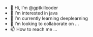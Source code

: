 - 👋 Hi, I’m @gptkillcoder
- 👀 I’m interested in java
- 🌱 I’m currently learning deeplearning
- 💞️ I’m looking to collaborate on ...
- 📫 How to reach me ...

<!---
gptkillcoder/gptkillcoder is a ✨ special ✨ repository because its `README.md` (this file) appears on your GitHub profile.
You can click the Preview link to take a look at your changes.
--->
